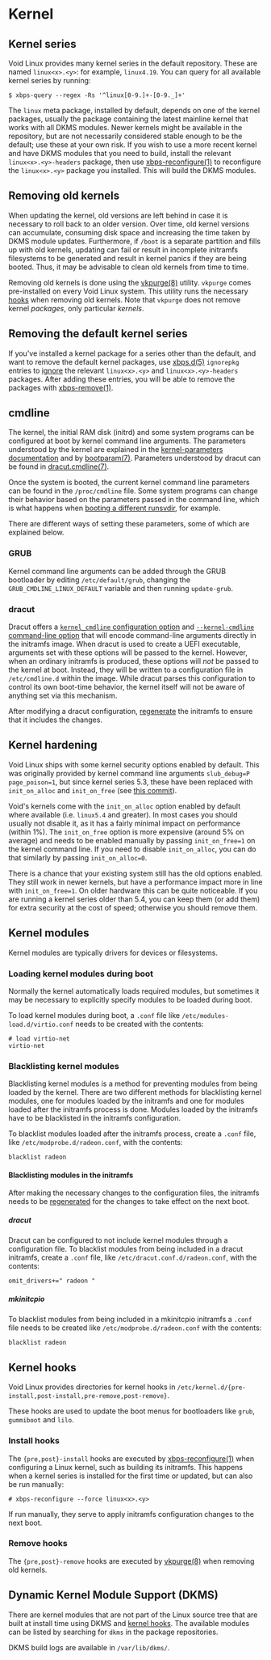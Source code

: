 # Kernel

## Kernel series

Void Linux provides many kernel series in the default repository. These are
named `linux<x>.<y>`: for example, `linux4.19`. You can query for all available
kernel series by running:

```
$ xbps-query --regex -Rs '^linux[0-9.]+-[0-9._]+'
```

The `linux` meta package, installed by default, depends on one of the kernel
packages, usually the package containing the latest mainline kernel that works
with all DKMS modules. Newer kernels might be available in the repository, but
are not necessarily considered stable enough to be the default; use these at
your own risk. If you wish to use a more recent kernel and have DKMS modules
that you need to build, install the relevant `linux<x>.<y>-headers` package,
then use [xbps-reconfigure(1)](https://man.voidlinux.org/xbps-reconfigure.1) to
reconfigure the `linux<x>.<y>` package you installed. This will build the DKMS
modules.

## Removing old kernels

When updating the kernel, old versions are left behind in case it is necessary
to roll back to an older version. Over time, old kernel versions can accumulate,
consuming disk space and increasing the time taken by DKMS module updates.
Furthermore, if `/boot` is a separate partition and fills up with old kernels,
updating can fail or result in incomplete initramfs filesystems to be generated
and result in kernel panics if they are being booted. Thus, it may be advisable
to clean old kernels from time to time.

Removing old kernels is done using the
[vkpurge(8)](https://man.voidlinux.org/vkpurge.8) utility. `vkpurge` comes
pre-installed on every Void Linux system. This utility runs the necessary
[hooks](#kernel-hooks) when removing old kernels. Note that `vkpurge` does not
remove kernel *packages*, only particular *kernels*.

## Removing the default kernel series

If you've installed a kernel package for a series other than the default, and
want to remove the default kernel packages, use
[xbps.d(5)](https://man.voidlinux.org/xbps.d.5) `ignorepkg` entries to
[ignore](../xbps/advanced-usage.md#ignoring-packages) the relevant
`linux<x>.<y>` and `linux<x>.<y>-headers` packages. After adding these entries,
you will be able to remove the packages with
[xbps-remove(1)](https://man.voidlinux.org/xbps-remove.1).

## cmdline

The kernel, the initial RAM disk (initrd) and some system programs can be
configured at boot by kernel command line arguments. The parameters understood
by the kernel are explained in the [kernel-parameters
documentation](https://www.kernel.org/doc/html/latest/admin-guide/kernel-parameters.html)
and by [bootparam(7)](https://man.voidlinux.org/bootparam.7). Parameters
understood by dracut can be found in
[dracut.cmdline(7)](https://man.voidlinux.org/dracut.cmdline.7).

Once the system is booted, the current kernel command line parameters can be
found in the `/proc/cmdline` file. Some system programs can change their
behavior based on the parameters passed in the command line, which is what
happens when [booting a different
runsvdir](./services/index.md#booting-a-different-runsvdir), for example.

There are different ways of setting these parameters, some of which are
explained below.

### GRUB

Kernel command line arguments can be added through the GRUB bootloader by
editing `/etc/default/grub`, changing the `GRUB_CMDLINE_LINUX_DEFAULT` variable
and then running `update-grub`.

### dracut

Dracut offers a [`kernel_cmdline` configuration
option](https://man.voidlinux.org/dracut.conf.5) and [`--kernel-cmdline`
command-line option](https://man.voidlinux.org/dracut.8) that will encode
command-line arguments directly in the initramfs image. When dracut is used to
create a UEFI executable, arguments set with these options will be passed to the
kernel. However, when an ordinary initramfs is produced, these options will
*not* be passed to the kernel at boot. Instead, they will be written to a
configuration file in `/etc/cmdline.d` within the image. While dracut parses
this configuration to control its own boot-time behavior, the kernel itself will
not be aware of anything set via this mechanism.

After modifying a dracut configuration, [regenerate](#kernel-hooks) the
initramfs to ensure that it includes the changes.

## Kernel hardening

Void Linux ships with some kernel security options enabled by default. This was
originally provided by kernel command line arguments `slub_debug=P
page_poison=1`, but since kernel series 5.3, these have been replaced with
`init_on_alloc` and `init_on_free` (see [this
commit](https://github.com/torvalds/linux/commit/6471384af)).

Void's kernels come with the `init_on_alloc` option enabled by default where
available (i.e. `linux5.4` and greater). In most cases you should usually not
disable it, as it has a fairly minimal impact on performance (within 1%). The
`init_on_free` option is more expensive (around 5% on average) and needs to be
enabled manually by passing `init_on_free=1` on the kernel command line. If you
need to disable `init_on_alloc`, you can do that similarly by passing
`init_on_alloc=0`.

There is a chance that your existing system still has the old options enabled.
They still work in newer kernels, but have a performance impact more in line
with `init_on_free=1`. On older hardware this can be quite noticeable. If you
are running a kernel series older than 5.4, you can keep them (or add them) for
extra security at the cost of speed; otherwise you should remove them.

## Kernel modules

Kernel modules are typically drivers for devices or filesystems.

### Loading kernel modules during boot

Normally the kernel automatically loads required modules, but sometimes it may
be necessary to explicitly specify modules to be loaded during boot.

To load kernel modules during boot, a `.conf` file like
`/etc/modules-load.d/virtio.conf` needs to be created with the contents:

```
# load virtio-net
virtio-net
```

### Blacklisting kernel modules

Blacklisting kernel modules is a method for preventing modules from being loaded
by the kernel. There are two different methods for blacklisting kernel modules,
one for modules loaded by the initramfs and one for modules loaded after the
initramfs process is done. Modules loaded by the initramfs have to be
blacklisted in the initramfs configuration.

To blacklist modules loaded after the initramfs process, create a `.conf` file,
like `/etc/modprobe.d/radeon.conf`, with the contents:

```
blacklist radeon
```

#### Blacklisting modules in the initramfs

After making the necessary changes to the configuration files, the initramfs
needs to be [regenerated](#kernel-hooks) for the changes to take effect on the
next boot.

##### dracut

Dracut can be configured to not include kernel modules through a configuration
file. To blacklist modules from being included in a dracut initramfs, create a
`.conf` file, like `/etc/dracut.conf.d/radeon.conf`, with the contents:

```
omit_drivers+=" radeon "
```

##### mkinitcpio

To blacklist modules from being included in a mkinitcpio initramfs a `.conf`
file needs to be created like `/etc/modprobe.d/radeon.conf` with the contents:

```
blacklist radeon
```

## Kernel hooks

Void Linux provides directories for kernel hooks in
`/etc/kernel.d/{pre-install,post-install,pre-remove,post-remove}`.

These hooks are used to update the boot menus for bootloaders like `grub`,
`gummiboot` and `lilo`.

### Install hooks

The `{pre,post}-install` hooks are executed by
[xbps-reconfigure(1)](https://man.voidlinux.org/xbps-reconfigure.1) when
configuring a Linux kernel, such as building its initramfs. This happens when a
kernel series is installed for the first time or updated, but can also be run
manually:

```
# xbps-reconfigure --force linux<x>.<y>
```

If run manually, they serve to apply initramfs configuration changes to the next
boot.

### Remove hooks

The `{pre,post}-remove` hooks are executed by
[vkpurge(8)](https://man.voidlinux.org/vkpurge.8) when removing old kernels.

## Dynamic Kernel Module Support (DKMS)

There are kernel modules that are not part of the Linux source tree that are
built at install time using DKMS and [kernel hooks](#kernel-hooks). The
available modules can be listed by searching for `dkms` in the package
repositories.

DKMS build logs are available in `/var/lib/dkms/`.
